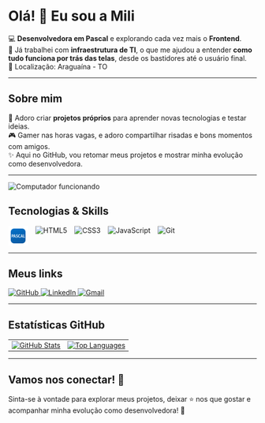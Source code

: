 # Olá! 👋 Eu sou a Mili

💻 **Desenvolvedora em Pascal** e explorando cada vez mais o **Frontend**.  
💼 Já trabalhei com **infraestrutura de TI**, o que me ajudou a entender **como tudo funciona por trás das telas**, desde os bastidores até o usuário final.  
📍 Localização: Araguaína - TO  

---

## Sobre mim

🚀 Adoro criar **projetos próprios** para aprender novas tecnologias e testar ideias.  
🎮 Gamer nas horas vagas, e adoro compartilhar risadas e bons momentos com amigos.  
✨ Aqui no GitHub, vou retomar meus projetos e mostrar minha evolução como desenvolvedora.  

---
![Computador funcionando](./assets/Computer-Working-GIF.gif)

## Tecnologias & Skills

<div style="display: flex; flex-wrap: wrap; gap: 15px; align-items: center;">
 
  <img src="./assets/icons8-pascal-48.png" alt="Pascal" height="40" />
  <img src="https://cdn.jsdelivr.net/gh/devicons/devicon/icons/html5/html5-plain.svg" height="40" alt="HTML5" />
  <img src="https://cdn.jsdelivr.net/gh/devicons/devicon/icons/css3/css3-plain.svg" height="40" alt="CSS3" />
  <img src="https://cdn.jsdelivr.net/gh/devicons/devicon/icons/javascript/javascript-plain.svg" height="40" alt="JavaScript" />
  <img src="https://cdn.jsdelivr.net/gh/devicons/devicon/icons/git/git-plain.svg" height="40" alt="Git" />
</div>

---

## Meus links

<p align="left">
  <a href="https://github.com/MaisaSilvac" target="_blank">
    <img src="https://img.shields.io/badge/GitHub-%2312100E.svg?style=for-the-badge&logo=github&logoColor=white" alt="GitHub"/>
  </a>
  <a href="https://linkedin.com/in/maaisacardoso" target="_blank">
    <img src="https://img.shields.io/badge/LinkedIn-%230A66C2.svg?style=for-the-badge&logo=linkedin&logoColor=white" alt="LinkedIn"/>
  </a>
  <a href="mailto:maisa.silva@example.com" target="_blank">
    <img src="https://img.shields.io/badge/Gmail-%23EA4335.svg?style=for-the-badge&logo=gmail&logoColor=white" alt="Gmail"/>
  </a>
</p>

---

## Estatísticas GitHub

<table align="center" border="0" style="border-collapse: collapse; border-spacing: 0;">
  <tr>
    <td style="border-width: 0;">
      <a href="https://github.com/MaisaSilvac" target="_blank">
        <img src="https://github-readme-stats.vercel.app/api?username=MaisaSilvac&show_icons=true&theme=radical" alt="GitHub Stats"/>
      </a>
    </td>
    <td style="border-width: 0;">
      <a href="https://github.com/MaisaSilvac?tab=repositories" target="_blank">
        <img src="https://github-readme-stats.vercel.app/api/top-langs/?username=MaisaSilvac&layout=compact&theme=radical" alt="Top Languages"/>
      </a>
    </td>
  </tr>
</table>

---

## Vamos nos conectar! 🌟

Sinta-se à vontade para explorar meus projetos, deixar ⭐ nos que gostar e acompanhar minha evolução como desenvolvedora! 🚀  
